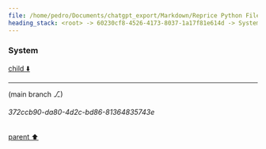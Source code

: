 ```yaml
---
file: /home/pedro/Documents/chatgpt_export/Markdown/Reprice Python File Updates.md
heading_stack: <root> -> 60230cf8-4526-4173-8037-1a17f81e614d -> System
---
```

### System

[child ⬇️](#372ccb90-da80-4d2c-bd86-81364835743e)

---

(main branch ⎇)
###### 372ccb90-da80-4d2c-bd86-81364835743e
[parent ⬆️](#60230cf8-4526-4173-8037-1a17f81e614d)
